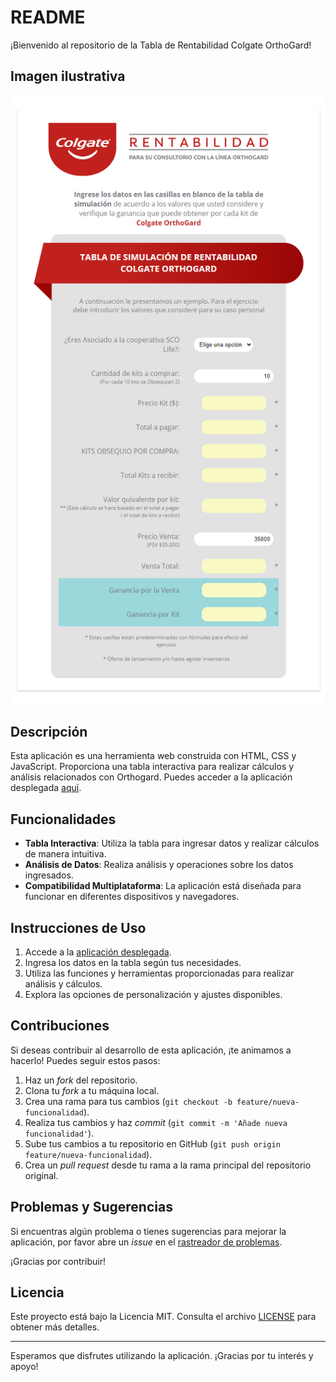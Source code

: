 # README

¡Bienvenido al repositorio de la Tabla de Rentabilidad Colgate OrthoGard!

## Imagen ilustrativa
![Imagen ilustrativa](consultorio_con_duraphat.png)

## Descripción

Esta aplicación es una herramienta web construida con HTML, CSS y JavaScript. Proporciona una tabla interactiva para realizar cálculos y análisis relacionados con Orthogard. Puedes acceder a la aplicación desplegada [aquí](https://tablaorthogardcol.kagencia.com/).

## Funcionalidades

- **Tabla Interactiva**: Utiliza la tabla para ingresar datos y realizar cálculos de manera intuitiva.
- **Análisis de Datos**: Realiza análisis y operaciones sobre los datos ingresados.
- **Compatibilidad Multiplataforma**: La aplicación está diseñada para funcionar en diferentes dispositivos y navegadores.

## Instrucciones de Uso

1. Accede a la [aplicación desplegada](https://tablaorthogardcol.kagencia.com/).
2. Ingresa los datos en la tabla según tus necesidades.
3. Utiliza las funciones y herramientas proporcionadas para realizar análisis y cálculos.
4. Explora las opciones de personalización y ajustes disponibles.

## Contribuciones

Si deseas contribuir al desarrollo de esta aplicación, ¡te animamos a hacerlo! Puedes seguir estos pasos:

1. Haz un *fork* del repositorio.
2. Clona tu *fork* a tu máquina local.
3. Crea una rama para tus cambios (`git checkout -b feature/nueva-funcionalidad`).
4. Realiza tus cambios y haz *commit* (`git commit -m 'Añade nueva funcionalidad'`).
5. Sube tus cambios a tu repositorio en GitHub (`git push origin feature/nueva-funcionalidad`).
6. Crea un *pull request* desde tu rama a la rama principal del repositorio original.

## Problemas y Sugerencias

Si encuentras algún problema o tienes sugerencias para mejorar la aplicación, por favor abre un *issue* en el [rastreador de problemas](https://github.com/tuusuario/turepositorio/issues).

¡Gracias por contribuir!

## Licencia

Este proyecto está bajo la Licencia MIT. Consulta el archivo [LICENSE](LICENSE) para obtener más detalles.

---

Esperamos que disfrutes utilizando la aplicación. ¡Gracias por tu interés y apoyo!
